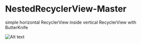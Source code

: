 # NestedRecyclerView-Master
simple horizontal RecyclerView inside vertical RecyclerView with ButterKnife

![Alt text](https://github.com/mjmotani/NestedRecyclerView-Master/blob/master/screenshots/Screenshot_1.png)
